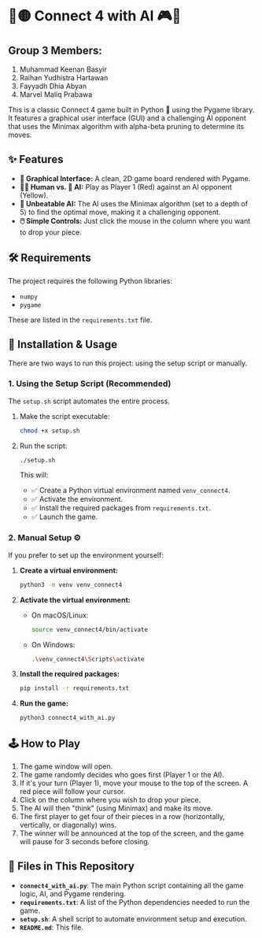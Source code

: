 # 🔴🟡 Connect 4 with AI 🎮🤖

## Group 3 Members: 
1. Muhammad Keenan Basyir
2. Raihan Yudhistra Hartawan 
3. Fayyadh Dhia Abyan 
4. Marvel Maliq Prabawa

This is a classic Connect 4 game built in Python 🐍 using the Pygame library. It features a graphical user interface (GUI) and a challenging AI opponent that uses the Minimax algorithm with alpha-beta pruning to determine its moves.

## ✨ Features

* **🎨 Graphical Interface:** A clean, 2D game board rendered with Pygame.
* **🙎‍♂️ Human vs. 🤖 AI:** Play as Player 1 (Red) against an AI opponent (Yellow).
* **🧠 Unbeatable AI:** The AI uses the Minimax algorithm (set to a depth of 5) to find the optimal move, making it a challenging opponent.
* **🖱️ Simple Controls:** Just click the mouse in the column where you want to drop your piece.

## 🛠 Requirements

The project requires the following Python libraries:

* `numpy`
* `pygame`

These are listed in the `requirements.txt` file.

## 🚀 Installation & Usage

There are two ways to run this project: using the setup script or manually.

### 1. Using the Setup Script (Recommended)

The `setup.sh` script automates the entire process.

1.  Make the script executable:
    ```bash
    chmod +x setup.sh
    ```

2.  Run the script:
    ```bash
    ./setup.sh
    ```

    This will:
    * ✅ Create a Python virtual environment named `venv_connect4`.
    * ✅ Activate the environment.
    * ✅ Install the required packages from `requirements.txt`.
    * ✅ Launch the game.

### 2. Manual Setup ⚙️

If you prefer to set up the environment yourself:

1.  **Create a virtual environment:**
    ```bash
    python3 -m venv venv_connect4
    ```

2.  **Activate the virtual environment:**
    * On macOS/Linux:
        ```bash
        source venv_connect4/bin/activate
        ```
    * On Windows:
        ```bash
        .\venv_connect4\Scripts\activate
        ```

3.  **Install the required packages:**
    ```bash
    pip install -r requirements.txt
    ```

4.  **Run the game:**
    ```bash
    python3 connect4_with_ai.py
    ```

## 🕹 How to Play

1.  The game window will open.
2.  The game randomly decides who goes first (Player 1 or the AI).
3.  If it's your turn (Player 1), move your mouse to the top of the screen. A red piece will follow your cursor.
4.  Click on the column where you wish to drop your piece.
5.  The AI will then "think" (using Minimax) and make its move.
6.  The first player to get four of their pieces in a row (horizontally, vertically, or diagonally) wins.
7.  The winner will be announced at the top of the screen, and the game will pause for 3 seconds before closing.

## 📁 Files in This Repository

* **`connect4_with_ai.py`**: The main Python script containing all the game logic, AI, and Pygame rendering.
* **`requirements.txt`**: A list of the Python dependencies needed to run the game.
* **`setup.sh`**: A shell script to automate environment setup and execution.
* **`README.md`**: This file.
